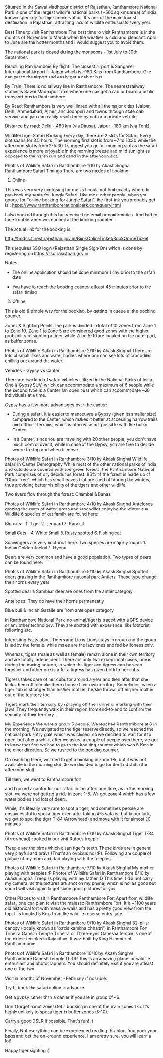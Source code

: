 Situated in the Sawai Madhopur district of Rajasthan, Ranthambore National Park is one of the largest wildlife national parks (~500 sq kms area) of India known specially for tiger conservation. It's one of the main tourist destination in Rajasthan, attracting lacs of wildlife enthusiasts every year.

Best Time to visit Ranthambore
The best time to visit Ranthambore is in the months of November to March when the weather is cold and pleasant. April to June are the hotter months and I would suggest you to avoid them.

The national park is closed during the monsoons - 1st July to 30th September.

Reaching Ranthambore
By flight: The closest airport is Sanganer International Airport in Jaipur which is ~180 Kms from Ranthambore. One can get to the airport and easily get a cab or bus.

By Train: There is no railway line in Ranthambore. The nearest railway station is Sawai Madhopur from where one can get a cab or board a public transport bus to Ranthambore.

By Road: Ranthambore is very well linked with all the major cities (Jaipur, Delhi, Ahmedabad, Ajmer, and Jodhpur) and towns through state cab service and you can easily reach there by cab or a private vehicle.

Distance by road: Delhi - 480 km (via Dausa), Jaipur - 180 km (via Tonk)

Wildlife/Tiger Safari Booking
Every day, there are 2 slots for Safari. Every slot spans for 3.5 hours. The morning/first slot is from ~7 to 10:30 while the afternoon slot is from 2-5:30. I suggest you go for morning slot as the safari experience is more enjoyable in the morning breeze and mild sunlight as opposed to the harsh sun and sand in the afternoon slot.

Photos of Wildlife Safari in Ranthambore 1/10 by Akash Singhal
Ranthambore Safari Timings
There are two modes of booking:

1. Online

This was very very confusing for me as I could not find exactly where to pre-book my seats for Jungle Safari. Like most other people, when you google for "online booking for Jungle Safari", the first link you probably get is : https://www.ranthamborenationalpark.com/query.html

I also booked through this but received no email or confirmation. And had to face trouble when we reached at the booking counter.

The actual link for the booking is:

http://fmdss.forest.rajasthan.gov.in/BookOnlineTicket/BookOnlineTicket

This requires SSO login (Rajasthan Single Sign-On) which is done by registering on https://sso.rajasthan.gov.in

Notes
- The online application should be done minimum 1 day prior to the safari date

- You have to reach the booking counter atleast 45 minutes prior to the safari timing

2. Offline

This is old & simple way for the booking, by getting in queue at the booking counter.

Zones & Sighting Points
The park is divided in total of 10 zones from Zone 1 to Zone 10. Zone 1 to Zone 5 are considered good zones with the higher probability of sighting a tiger, while Zone 5-10 are located on the outer part, as buffer zones.

Photos of Wildlife Safari in Ranthambore 2/10 by Akash Singhal
There are lots of small lakes and water bodies where one can see lots of crocodiles chilling out around the water.

Vehicles - Gypsy vs Canter

There are two kind of safari vehicles utilized in the National Parks of India. One is Gypsy SUV, which can accommodate a maximum of 6 people while the second type is a Canter (an open bus) which can accommodate ~20 individuals at a time.

Gypsy has a few more advantages over the canter:

- During a safari, it is easier to manoeuvre a Gypsy (given its smaller size) compared to the Canter, which makes it better at accessing narrow trails and difficult terrains, which is otherwise not possible with the bulky Canter.

- In a Canter, since you are traveling with 20 other people, you don't have much control over it, while in case of the Gypsy, you are free to decide where to stop and when to move.

Photos of Wildlife Safari in Ranthambore 3/10 by Akash Singhal
Wildlife safari in Canter
Demography
While most of the other national parks of India and outside are covered with evergreen forests, the Ranthambore National Park comprises of dry deciduous forest. 85% of the forest is made up of "Dhok Tree", which has small leaves that are shed off during the winters, thus providing better visibility of the tigers and other wildlife.

Two rivers flow through the forest: Chambal & Banas

Photos of Wildlife Safari in Ranthambore 4/10 by Akash Singhal
Antelopes grazing the roots of water-grass and crocodiles enjoying the winter sun
Wildlife
6 species of cat family are found here:

Big cats:- 1. Tiger 2. Leopard 3. Karakal

Small Cats:- 4. White Small 5. Rusty spotted 6. Fishing cat

Scavengers are very nocturnal here. Two species are majorly found: 1. Indian Golden Jackal 2. Hyena

Deers are very common and have a good population. Two types of deers can be found here:

Photos of Wildlife Safari in Ranthambore 5/10 by Akash Singhal
Spotted deers grazing in the Ranthambore national park
Antlers: These type change their horns every year

Spotted dear & Sambhar deer are ones from the antler category

Antelopes: They do have their horns permanently

Blue bull & Indian Gazelle are from antelopes category

In Ranthambore National Park, no animal/tiger is traced with a GPS device or any other technology. They are spotted with experience, like footprint following etc.

Interesting Facts about Tigers and Lions
Lions stays in group and the group is led by the female, while males are the lazy ones and fed by lioness only.

Whereas, tigers (male as well as female) remain alone in their own territory and are totally independent. There are only two exceptional cases, one is during the mating season, in which the tiger and tigress can be seen together and other one is after a tigress has given birth to her cubs.

Tigress takes care of her cubs for around a year and then after that she kicks them off to make them choose their own territory. Sometimes, when a tiger cub is stronger than his/her mother, he/she throws off his/her mother out of the territory too.

Tigers mark their territory by spraying off their urine or marking with their jaws. They frequently walk in their region from end-to-end to confirm the security of their territory.

My Experience
We were a group 5 people. We reached Ranthambore at 6 in the morning. We navigated to the tiger reserve directly, so we reached the national park entry gate which was closed, so we decided to wait for it to open, but after a while, after we asked a couple of people over there, we got to know that first we had to go to the booking counter which was 5 Kms in the other direction. So we rushed to the booking counter.

On reaching there, we tried to get a booking in zone 1-5, but it was not available in the morning slot. So we decided to go for the 2nd shift (the afternoon slot).

Till then, we went to Ranthambore fort

and booked a cantor for our safari in the afternoon time, as in the morning slot, we were not getting a ride in zone 1-5. We got zone 4 which has a few water bodies and lots of deers.

While, it's literally very rare to spot a tiger, and sometimes people are unsuccessful to spot a tiger even after taking 4-5 safaris, but to our luck, we got to spot the tiger T-84 (Arrowhead) and move with it for almost 20 minutes

Photos of Wildlife Safari in Ranthambore 6/10 by Akash Singhal
Tiger T-84 (Arrowhead) spotted in our visit
Rufous treepie

Treepie are the birds which clean tiger's teeth. These birds are in general very playful and brave (That's an ovbious no! :P). Following are couple of picture of my mom and dad playing with the treepies.

Photos of Wildlife Safari in Ranthambore 7/10 by Akash Singhal
My mother playing with treepies :P
Photos of Wildlife Safari in Ranthambore 8/10 by Akash Singhal
Treepies playing with my father :D
This time, I did not carry my camera, so the pictures are shot on my phone, which is not as good but soon I will visit again to get some good pictures for you.

Other Places to visit in Ranthambore
Ranthambore Fort
Apart from wildlife safari, one can plan to visit the majestic Ranthambore Fort. It is ~1100 years old historical fort with massive walls and has a pretty good view from the top. It is located 5 Kms from the wildlife reserve entry gate.

Photos of Wildlife Safari in Ranthambore 9/10 by Akash Singhal
32-pillar canopy (locally known as 'battis kambha chhattri') in Ranthambore Fort
Trinetra Ganesh Temple
Trinetra or Three-eyed Ganesha temple is one of the oldest temples in Rajasthan. It was built by King Hammer of Ranthammbore

Photos of Wildlife Safari in Ranthambore 10/10 by Akash Singhal
Ranthambore Ganesh Temple
TL;DR
This is an amazing place for wildlife enthusiast and photographers. You should definitely visit if you are atleast one of the two.

Visit in months of November - February if possible.

Try to book the safari online in advance.

Get a gypsy rather than a canter if you are in group of ~6.

Don't forget about zone! Get a booking in one of the main zones 1-5. It's highly unlikely to spot a tiger in buffer zones (6-10).

Carry a good DSLR if possible. That's fun! ;)

Finally, Not everything can be experienced reading this blog. You pack your bags and get the on-ground experience. I am pretty sure, you will learn a lot!

Happy tiger sighting :)
